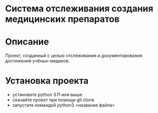 # Система отслеживания создания медицинских препаратов

# Описание
Проект, созданный с целью отслеживания и документирования достижений учёных-медиков.

# Установка проекта
- установите python 3.11 или выше
- скачайте проект при помощи git clone 
- запустите командой python3 <название файла>

